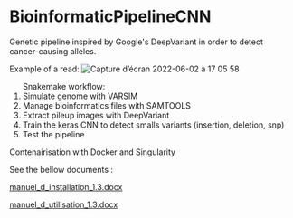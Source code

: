# BioinformaticPipelineCNN

Genetic pipeline inspired by Google's DeepVariant in order to detect cancer-causing alleles.

Example of a read:
![Capture d’écran 2022-06-02 à 17 05 58](https://user-images.githubusercontent.com/91119589/171660678-4fd937b2-7996-4969-8fb8-ca25d267c7e7.png)

<ol>Snakemake workflow:
  <li>Simulate genome with VARSIM</li>
  <li>Manage bioinformatics files with SAMTOOLS</li>
  <li>Extract pileup images with DeepVariant</li>
  <li>Train the keras CNN to detect smalls variants (insertion, deletion, snp)</li>
  <li>Test the pipeline</li>
</ol>
Contenairisation with Docker and Singularity

See the bellow documents :

[manuel_d_installation_1.3.docx](https://github.com/denliA/BioinformaticPipelineCNN/files/8825005/manuel_d_installation_1.3.docx)

[manuel_d_utilisation_1.3.docx](https://github.com/denliA/BioinformaticPipelineCNN/files/8825009/manuel_d_utilisation_1.3.docx)
